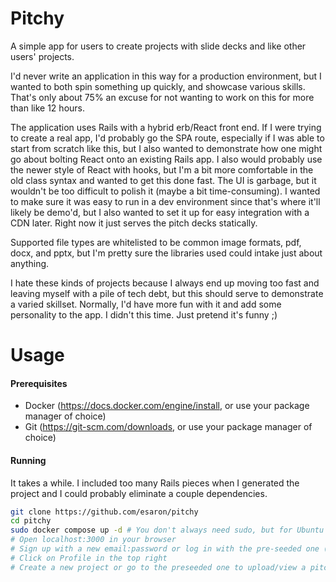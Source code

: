 # Pitchy

A simple app for users to create projects with slide decks and like other users' projects.

I'd never write an application in this way for a production environment, but I wanted to both spin something up quickly, and showcase various skills. That's only about 75% an excuse for not wanting to work on this for more than like 12 hours.

The application uses Rails with a hybrid erb/React front end. If I were trying to create a real app, I'd probably go the SPA route, especially if I was able to start from scratch like this, but I also wanted to demonstrate how one might go about bolting React onto an existing Rails app. I also would probably use the newer style of React with hooks, but I'm a bit more comfortable in the old class syntax and wanted to get this done fast. The UI is garbage, but it wouldn't be too difficult to polish it (maybe a bit time-consuming). I wanted to make sure it was easy to run in a dev environment since that's where it'll likely be demo'd, but I also wanted to set it up for easy integration with a CDN later. Right now it just serves the pitch decks statically.

Supported file types are whitelisted to be common image formats, pdf, docx, and pptx, but I'm pretty sure the libraries used could intake just about anything.

I hate these kinds of projects because I always end up moving too fast and leaving myself with a pile of tech debt, but this should serve to demonstrate a varied skillset. Normally, I'd have more fun with it and add some personality to the app. I didn't this time. Just pretend it's funny ;)

# Usage

#### Prerequisites

- Docker (https://docs.docker.com/engine/install, or use your package manager of choice)
- Git (https://git-scm.com/downloads, or use your package manager of choice)

#### Running

It takes a while. I included too many Rails pieces when I generated the project and I could probably eliminate a couple dependencies.

```sh
git clone https://github.com/esaron/pitchy
cd pitchy
sudo docker compose up -d # You don't always need sudo, but for Ubuntu you might
# Open localhost:3000 in your browser
# Sign up with a new email:password or log in with the pre-seeded one (a@a:admina)
# Click on Profile in the top right
# Create a new project or go to the preseeded one to upload/view a pitch deck
```
